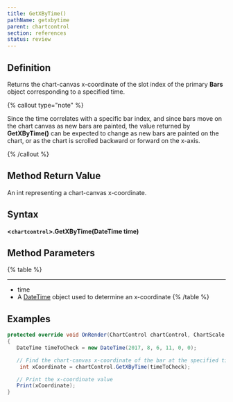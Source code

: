 ```yaml
---
title: GetXByTime()
pathName: getxbytime
parent: chartcontrol
section: references
status: review
---
```


## Definition

Returns the chart-canvas x-coordinate of the slot index of the primary **Bars** object corresponding to a specified time.

{% callout type="note" %}

Since the time correlates with a specific bar index, and since bars move on the chart canvas as new bars are painted, the value returned by **GetXByTime()** can be expected to change as new bars are painted on the chart, or as the chart is scrolled backward or forward on the x-axis.

{% /callout %}

## Method Return Value

An int representing a chart-canvas x-coordinate.

## Syntax

**<`chartcontrol`>.GetXByTime(DateTime time)**

## Method Parameters

{% table %}

---

* time
* A [DateTime](datetime) object used to determine an x-coordinate
{% /table %}

## Examples

```csharp
protected override void OnRender(ChartControl chartControl, ChartScale chartScale)
{
   DateTime timeToCheck = new DateTime(2017, 8, 6, 11, 0, 0);

   // Find the chart-canvas x-coordinate of the bar at the specified time
    int xCoordinate = chartControl.GetXByTime(timeToCheck);

   // Print the x-coordinate value
   Print(xCoordinate);
}
```
